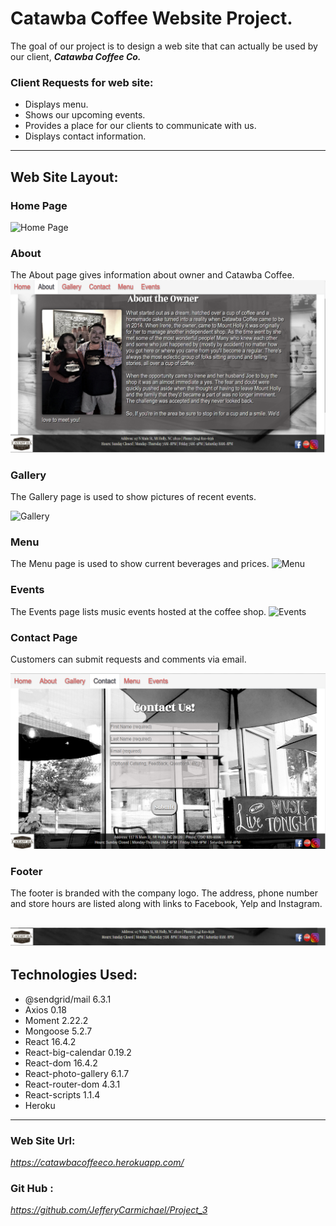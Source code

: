 # **Catawba Coffee Website Project.**
The goal of our project is to design a web site that can actually be used by our client, **_Catawba Coffee Co._** 


### **Client Requests for web site:**
* Displays menu.
* Shows our upcoming events.
* Provides a place for our clients to communicate with us. 
* Displays contact information. 

___

## **Web Site Layout:**

### **Home Page**
![Home Page](https://raw.githubusercontent.com/oscarsolorzano/Project_3/master/client/src/images/cchome.png)

### **About**
The About page gives information about owner and Catawba Coffee.
![About](/client/src/images/ccabout.png)

### **Gallery**

The Gallery page is used to show pictures of recent events.

![Gallery](https://raw.githubusercontent.com/oscarsolorzano/Project_3/master/client/src/images/ccgallery.png)


### **Menu**

The Menu page is used to show current beverages and prices.
![Menu](https://raw.githubusercontent.com/oscarsolorzano/Project_3/master/client/src/images/ccmenu.png)

### **Events**

The Events page lists music events hosted at the coffee shop.
![Events](https://raw.githubusercontent.com/oscarsolorzano/Project_3/master/client/src/images/ccevents.png)

### **Contact Page**
Customers can submit requests and comments via email.

![Contact](/client/src/images/cccontact.png)


### **Footer**

The footer is branded with the company logo.  The address, phone number and store hours are listed along with links to Facebook, Yelp and Instagram.

![About](/client/src/images/ccfooter.png)
---
## **Technologies Used:**
* @sendgrid/mail 6.3.1
* Axios 0.18
* Moment   2.22.2 
* Mongoose   5.2.7 
* React   16.4.2 
* React-big-calendar   0.19.2 
* React-dom   16.4.2 
* React-photo-gallery   6.1.7 
* React-router-dom   4.3.1 
* React-scripts   1.1.4 
* Heroku
---
### **Web Site Url:**
  *https://catawbacoffeeco.herokuapp.com/*

### **Git Hub :**
*https://github.com/JefferyCarmichael/Project_3*